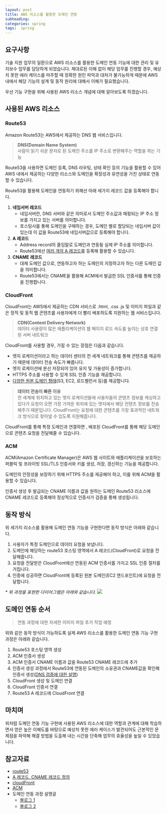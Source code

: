 ```yaml
---
layout: post
title: AWS 리소스를 활용한 도메인 연동
subheading:
categories: spring
tags:  spring
---
```


## 요구사항
기술 지원 업무의 일환으로 AWS 리소스를 활용한 도메인 연동 기능에 대한 관리 및 유지보수 업무를 담당하게 되었습니다.
제대로된 이해 없이 해당 업무를 진행할 경우, 예상치 못한 에러 케이스를 마주할 때 정확한 원인 파악과 대처가 불가능하게 때문에 AWS 내에서 해당 기능의 설계 및 동작 원리에 대해서 이해가 필요했습니다.

우선 기능 구현을 위해 사용된 AWS 리소스 개념에 대해 알아보도록 하겠습니다.

## 사용된 AWS 리소스
### Route53
Amazon Route53는 AWS에서 제공하는 DNS 웹 서비스입니다.
> **DNS(Domain Name System)**<br>
> 사람이 읽기 쉬운 문자로 된 도메인 주소를 IP 주소로 변환해주는 역할을 하는 기능

Route53을 사용하면 도메인 등록, DNS 라우팅, 상태 확인 등의 기능을 활용할 수 있어 AWS 내에서 제공하는 다양한 리소스와 도메인을 확장성과 유연성을 가진 상태로 연동할 수 있습니다.

Route53을 활용해 도메인을 연동하기 위해선 아래 세가지 레코드 값을 등록해야 합니다.

1. **네임서버 레코드**
   - 네임서버란, DNS 서버와 같은 의미로서 도메인 주소값과 매핑되는 IP 주소 정보를 가지고 있는 서버를 의미합니다.
   - 호스팅사를 통해 도메인을 구매하는 경우, 도메인 별로 할당되는 네임서버 값이 있는데 이 값을 Route53에 네임서버값으로 등록해야 합니다.
2. **A 레코드**
   - Address record의 줄임말로 도메인과 연동될 실제 IP 주소를 의미합니다.
   - Route53에선 [여러 개의 A 레코드](https://docs.aws.amazon.com/ko_kr/Route53/latest/DeveloperGuide/resource-record-sets-values-multivalue.html)를 등록해 활용할 수 있습니다.
3. **CNAME 레코드**
   - 대체 도메인 값으로, 연동하고자 하는 도메인의 지정하고자 하는 다른 도메인 값을 의미합니다.
   - Route53에서는 CNAME을 활용해 ACM에서 발급한 SSL 인증서를 통해 인증을 진행합니다.

### CloudFront
CloudFront는 AWS에서 제공하는 CDN 서비스로 .html, .css .js 및 이미지 파일과 같은 정적 및 동적 웹 콘텐츠를 사용자에게 더 빨리 배포하도록 지원하는 웹 서비스입니다.
> **CDN(Content Delivery Network)**<br>
> 데이터 사용량이 많은 애플리케이션의 웹 페이지 로드 속도를 높이는 상호 연결된 서버 네트워크

CloudFront를 사용할 경우, 가질 수 있는 장점은 다음과 같습니다.
- 엣지 로케이션이라고 하는 데이터 센터의 전 세계 네트워크를 통해 콘텐츠를 제공하기 때문에 데이터 전송 속도가 빠릅니다.
- 엣지 로케이션에 분선 저장되어 있어 유지 및 가용성이 증가합니다.
- HTTPS 주소를 사용할 수 있게 SSL 인증 기능을 제공합니다.
- [다양한 원본 도메인 형태](https://docs.aws.amazon.com/ko_kr/AmazonCloudFront/latest/DeveloperGuide/DownloadDistS3AndCustomOrigins.html)(S3, EC2, 로드벨런서 등)를 제공합니다.

> **데이터 전송이 빠른 이유**<br>
> 전 세계에 위치하고 있는 엣지 로케이션들에 사용자들의 콘텐츠 정보를 캐싱하고 있다가 요청이 오면 가장 가까운 위치에 있는 엣지에서 해당 컨텐츠 정보를 전송해주기 때문입니다. CloudFront는 요청에 대한 콘텐츠를 가장 효과적인 네트워크 방식으로 찾아낼 수 있도록 지원해줍니다.

CloudFront를 통해 특정 도메인과 연결하면 , 배포된 CloudFront를 통해 해당 도메인으로 콘텐츠 요청을 전달해줄 수 있습니다.

### ACM
ACM(Amazon Certificate Manager)은 AWS 웹 사이트와 애플리케이션을 보호하는 퍼블릭 및 프라이빗 SSL/TLS 인증서와 키를 생성, 저장, 갱신하는 기능을 제공합니다.

도메인의 안정성을 보장하기 위해 HTTPS 주소를 제공해야 하고, 이를 위해 ACM을 활용할 수 있습니다.

인증서 생성 후 발급되는 CNAME 이름과 값을 원하는 도메인 Route53 리소스에 CNAME 레코드로 등록해야 정상적으로 인증서가 검증을 통해 생성됩니다.

## 동작 방식
위 세가지 리소스를 활용해 도메인 연동 기능을 구현한다면 동작 방식은 아래와 같습니다.

1. 사용자가 특정 도메인으로 데이터 요청을 보냅니다.
2. 도메인에 해당하는 route53 호스팅 영역에서 A 레코드(CloudFront)로 요청을 전달해줍니다.
3. 요청을 전달받은 CloudFront에선 연동된 ACM 인증서를 가지고 SSL 인증 절차를 거칩니다.
4. 인증에 성공하면 CloudFront에 등록된 원본 도메인(EC2 엔드포인트)에 요청을 전달합니다.

_* 위 과정을 표현한 다이어그램은 아래와 같습니다._
![](https://i.ibb.co/1dFM2z9/2023-06-17-4-27-55.png)

## 도메인 연동 순서
> 연동 과정에 대한 자세한 이미지 파일 추가 작업 예정

위와 같은 동작 방식이 가능하도록 실제 AWS 리소스를 활용한 도메인 연동 기능 구현 과정은 아래와 같습니다.

1. Route53 호스팅 영역 생성
2. ACM 인증서 생성
3. ACM 인증서 CNAME 이름과 값을 Route53 CNAME 레코드에 추가
4. 인증서 생성 과정에서 Route53에 연동된 도메인의 소유권과 CNAME값을 확인해 인증서 생성([DNS 검증에 대한 설명](https://docs.aws.amazon.com/ko_kr/acm/latest/userguide/dns-validation.html))
5. CloudFront 생성 및 도메인 연결
6. CloudFront 인증서 연결
7. Route53 A 레코드에 CloudFront 연결

## 마치며 
위처럼 도메인 연동 기능 구현에 사용된 AWS 리소스에 대한 역할과 관계에 대해 학습하면서 얻은 높은 이해도를 바탕으로 예상치 못한 에러 케이스가 발견되어도 근본적인 문제점을 파악해 해결 방법을 도출해 내는 시간을 단축해 업무의 효율성을 높일 수 있었습니다.

## 참고자료
- [route53](https://docs.aws.amazon.com/ko_kr/Route53/latest/DeveloperGuide/Welcome.html)
- [A 레코드, CNAME 레코드 정의](https://nonipc.com/entry/dns-%EB%A0%88%EC%BD%94%EB%93%9C-A%EB%A0%88%EC%BD%94%EB%93%9C-CNAME-%EC%B0%A8%EC%9D%B4)
- [cloudFront](https://docs.aws.amazon.com/ko_kr/AmazonCloudFront/latest/DeveloperGuide/Introduction.html)
- [ACM](https://docs.aws.amazon.com/ko_kr/acm/latest/userguide/acm-overview.html)
- 도메인 연동 과정 설명글
  - [블로그 1](https://velog.io/@wngud4950/AWS-Route53-Cloudfront-%EC%84%9C%EB%B2%84-%EB%8F%84%EB%A9%94%EC%9D%B8-%EC%A0%81%EC%9A%A9%EA%B8%B0)
  - [블로그 2](https://velog.io/@seongkyun/AWS-S3-CloudFront-Route53%EC%9D%84-%EC%9D%B4%EC%9A%A9%ED%95%9C-%EC%A0%95%EC%A0%81-%ED%98%B8%EC%8A%A4%ED%8C%85#cloudfront-%EC%84%A4%EC%A0%95)
